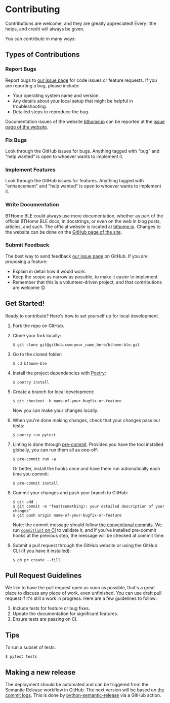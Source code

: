 # Contributing

Contributions are welcome, and they are greatly appreciated! Every little helps, and credit will always be given.

You can contribute in many ways:

## Types of Contributions

### Report Bugs

Report bugs to [our issue page][gh-issues] for code issues or feature requests. If you are reporting a bug, please include:

- Your operating system name and version.
- Any details about your local setup that might be helpful in troubleshooting.
- Detailed steps to reproduce the bug.

Documentation issues of the website [bthome.io](https://bthome.io) can be reported at the [issue page of the website][doc-issues].

### Fix Bugs

Look through the GitHub issues for bugs. Anything tagged with "bug" and "help wanted" is open to whoever wants to implement it.

### Implement Features

Look through the GitHub issues for features. Anything tagged with "enhancement" and "help wanted" is open to whoever wants to implement it.

### Write Documentation

BTHome BLE could always use more documentation, whether as part of the official BTHome BLE docs, in docstrings, or even on the web in blog posts, articles, and such.
The official website is located at [bthome.io](https://bthome.io). Changes to the website can be done on the [GitHub page of the site](https://github.com/home-assistant/bthome.io).

### Submit Feedback

The best way to send feedback [our issue page][gh-issues] on GitHub. If you are proposing a feature:

- Explain in detail how it would work.
- Keep the scope as narrow as possible, to make it easier to implement.
- Remember that this is a volunteer-driven project, and that contributions are welcome 😊

## Get Started!

Ready to contribute? Here's how to set yourself up for local development.

1. Fork the repo on GitHub.

2. Clone your fork locally:

   ```shell
   $ git clone git@github.com:your_name_here/bthome-ble.git
   ```

3. Go to the cloned folder:

   ```shell
   $ cd bthome-ble
   ```

4. Install the project dependencies with [Poetry](https://python-poetry.org):

   ```shell
   $ poetry install
   ```

5. Create a branch for local development:

   ```shell
   $ git checkout -b name-of-your-bugfix-or-feature
   ```

   Now you can make your changes locally.

6. When you're done making changes, check that your changes pass our tests:

   ```shell
   $ poetry run pytest
   ```

7. Linting is done through [pre-commit](https://pre-commit.com). Provided you have the tool installed globally, you can run them all as one-off:

   ```shell
   $ pre-commit run -a
   ```

   Or better, install the hooks once and have them run automatically each time you commit:

   ```shell
   $ pre-commit install
   ```

8. Commit your changes and push your branch to GitHub:

   ```shell
   $ git add .
   $ git commit -m "feat(something): your detailed description of your changes"
   $ git push origin name-of-your-bugfix-or-feature
   ```

   Note: the commit message should follow [the conventional commits](https://www.conventionalcommits.org). We run [`commitlint` on CI](https://github.com/marketplace/actions/commit-linter) to validate it, and if you've installed pre-commit hooks at the previous step, the message will be checked at commit time.

9. Submit a pull request through the GitHub website or using the GitHub CLI (if you have it installed):

   ```shell
   $ gh pr create --fill
   ```

## Pull Request Guidelines

We like to have the pull request open as soon as possible, that's a great place to discuss any piece of work, even unfinished. You can use draft pull request if it's still a work in progress. Here are a few guidelines to follow:

1. Include tests for feature or bug fixes.
2. Update the documentation for significant features.
3. Ensure tests are passing on CI.

## Tips

To run a subset of tests:

```shell
$ pytest tests
```

## Making a new release

The deployment should be automated and can be triggered from the Semantic Release workflow in GitHub. The next version will be based on [the commit logs](https://python-semantic-release.readthedocs.io/en/latest/commit-log-parsing.html#commit-log-parsing). This is done by [python-semantic-release](https://python-semantic-release.readthedocs.io/en/latest/index.html) via a GitHub action.

[gh-issues]: https://github.com/bluetooth-devices/bthome-ble/issues
[doc-issues]: https://github.com/home-assistant/bthome.io/issues
